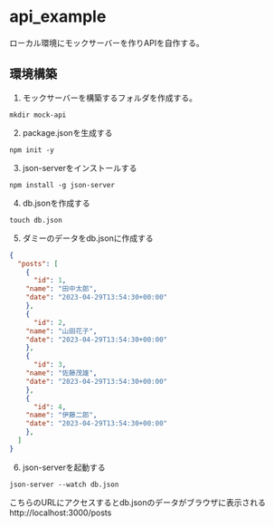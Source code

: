 # api_example
ローカル環境にモックサーバーを作りAPIを自作する。

## 環境構築
1. モックサーバーを構築するフォルダを作成する。
```
mkdir mock-api
```
2. package.jsonを生成する
```
npm init -y
```
3. json-serverをインストールする
```
npm install -g json-server
```
4. db.jsonを作成する
```
touch db.json
```
5. ダミーのデータをdb.jsonに作成する
```json
{
  "posts": [
    {
      "id": 1,
    "name": "田中太郎",
    "date": "2023-04-29T13:54:30+00:00"
    },
    {
      "id": 2,
    "name": "山田花子",
    "date": "2023-04-29T13:54:30+00:00"
    },
    {
      "id": 3,
    "name": "佐藤茂雄",
    "date": "2023-04-29T13:54:30+00:00"
    },
    {
      "id": 4,
    "name": "伊藤二郎",
    "date": "2023-04-29T13:54:30+00:00"
    },
  ]
}
```
6. json-serverを起動する
```
json-server --watch db.json
```
こちらのURLにアクセスするとdb.jsonのデータがブラウザに表示される
http://localhost:3000/posts